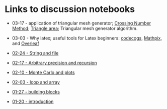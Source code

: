 # Links to discussion notebooks

- 03-17 - application of triangular mesh generator; [Crossing Number Method](http://geomalgorithms.com/a03-_inclusion.html); [Triangle area](https://en.wikipedia.org/wiki/Triangle#Using_vectors); Triangular mesh generator algorithm.

- 03-03 - Why latex; useful tools for Latex beginners: [codecogs](https://www.codecogs.com/latex/eqneditor.php?lang=en-us), [Mathpix](https://mathpix.com/), and [Overleaf](https://www.overleaf.com)

- [02-24 - String and file](https://julia.datahub.berkeley.edu/hub/user-redirect/git-pull?repo=https://github.com/yixiangLuo/math124&branch=main&subPath=6_String_and_file%2F6_String_and_file.ipynb&app=notebook)

- [02-17 - Arbitrary precision and recursion](https://julia.datahub.berkeley.edu/hub/user-redirect/git-pull?repo=https://github.com/yixiangLuo/math124&branch=main&subPath=5_Arbitrary_precision_and_recursion%2F5_Arbitrary_precision_and_recursion.ipynb&app=notebook)

- [02-10 - Monte Carlo and plots](https://julia.datahub.berkeley.edu/hub/user-redirect/git-pull?repo=https://github.com/yixiangLuo/math124&branch=main&subPath=4_MonteCarlo_and_plots%2F4_MonteCarlo_and_plots.ipynb&app=notebook)

- [02-03 - loop and array](https://julia.datahub.berkeley.edu/hub/user-redirect/git-pull?repo=https://github.com/yixiangLuo/math124&branch=main&subPath=3_Loop_and_array%2F3_Loop_and_array.ipynb&app=notebook)

- [01-27 - building blocks](https://julia.datahub.berkeley.edu/hub/user-redirect/git-pull?repo=https://github.com/yixiangLuo/math124&branch=main&subPath=2_building_blocks%2F2_Building_blocks.ipynb&app=notebook)

- [01-20 - introduction](https://julia.datahub.berkeley.edu/hub/user-redirect/git-pull?repo=https://github.com/yixiangLuo/math124&branch=main&subPath=1_introduction%2F1_introduction.ipynb&app=notebook)
